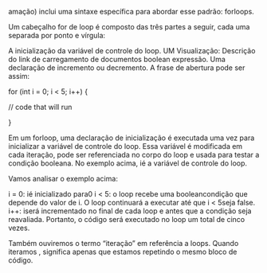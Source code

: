 amação) inclui uma sintaxe específica para abordar esse padrão: forloops.

Um cabeçalho for de loop é composto das três partes a seguir, cada uma separada por ponto e vírgula:

A inicialização da variável de controle do loop.
UM
Visualização: Descrição do link de carregamento de documentos
boolean
expressão.
Uma declaração de incremento ou decremento.
A frase de abertura pode ser assim:

for (int i = 0; i < 5; i++) {

  // code that will run

}

Em um forloop, uma declaração de inicialização é executada uma vez para inicializar a variável de controle do loop. Essa variável é modificada em cada iteração, pode ser referenciada no corpo do loop e usada para testar a condição booleana. No exemplo acima, ié a variável de controle do loop.

Vamos analisar o exemplo acima:

i = 0: ié inicializado para0
i < 5: o loop recebe uma booleancondição que depende do valor de i. O loop continuará a executar até que i < 5seja false.
i++: iserá incrementado no final de cada loop e antes que a condição seja reavaliada.
Portanto, o código será executado no loop um total de cinco vezes.

Também ouviremos o termo “iteração” em referência a loops. Quando iteramos , significa apenas que estamos repetindo o mesmo bloco de código.